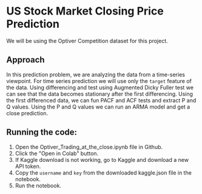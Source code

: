 # US Stock Market Closing Price Prediction

We will be using the Optiver Competition dataset for this project.

## Approach
In this prediction problem, we are analyzing the data from a time-series viewpoint. For time series prediction we will use only the `target` feature of the data.
Using differencing and test using Augmented Dicky Fuller test we can see that the data becomes stationary after the first differencing.
Using the first differenced data, we can fun PACF and ACF tests and extract P and Q values.
Using the P and Q values we can run an ARMA model and get a close prediction.

## Running the code:
1. Open the Optiver_Trading_at_the_close.ipynb file in Github.
2. Click the "Open in Colab" button.
3. If Kaggle download is not working, go to Kaggle and download a new API token.
4. Copy the `username` and `key` from the downloaded kaggle.json file in the notebook.
5. Run the notebook.
